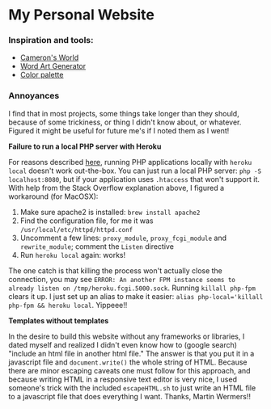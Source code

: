 # My Personal Website

### Inspiration and tools:

- [Cameron's World](https://www.cameronsworld.net/)
- [Word Art Generator](https://makewordart.com/)
- [Color palette](https://www.pinterest.it/pin/357121445439016927/)


### Annoyances
I find that in most projects, some things take longer than they should, because of some trickiness, or thing I didn't know about, or whatever. Figured it might be useful for future me's if I noted them as I went!

**Failure to run a local PHP server with Heroku**

For reasons described [here](https://stackoverflow.com/questions/36362484/heroku-php-getting-started-doesn-t-run-locally-on-osx/36449401#36449401), running PHP applications locally with `heroku local` doesn't work out-the-box. You can just run a local PHP server: `php -S localhost:8080`, but if your application uses `.htaccess` that won't support it. With help from the Stack Overflow explanation above, I figured a workaround (for MacOSX):

1. Make sure apache2 is installed: `brew install apache2`
2. Find the configuration file, for me it was `/usr/local/etc/httpd/httpd.conf`
3. Uncomment a few lines: `proxy_module`, `proxy_fcgi_module` and `rewrite_module`; comment the `Listen` directive
4. Run `heroku local` again: works!

The one catch is that killing the process won't actually close the connection, you may see `ERROR: An another FPM instance seems to already listen on /tmp/heroku.fcgi.5000.sock`. Running `killall php-fpm` clears it up. I just set up an alias to make it easier: `alias php-local='killall php-fpm && heroku local`. Yippeee!!

**Templates without templates**

In the desire to build this website without any frameworks or libraries, I dated myself and realized I didn't even know how to (google search) "include an html file in another html file." The answer is that you put it in a javascript file and `document.write()` the whole string of HTML. Because there are minor escaping caveats one must follow for this approach, and because writing HTML in a responsive text editor is very nice, I used someone's trick with the included `escapeHTML.sh` to just write an HTML file to a javascript file that does everything I want. Thanks, Martin Wermers!!
